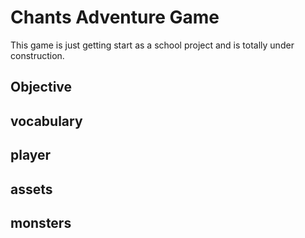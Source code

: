 # Chants Adventure Game

This game is just getting start as a school project and is totally under construction.

## Objective

## vocabulary

## player

## assets

## monsters